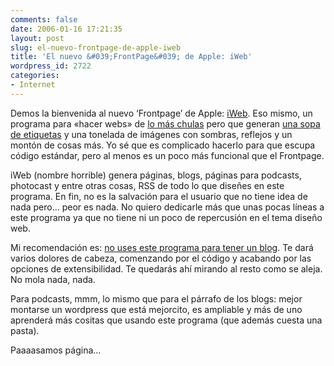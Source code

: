 ```yaml
---
comments: false
date: 2006-01-16 17:21:35
layout: post
slug: el-nuevo-frontpage-de-apple-iweb
title: 'El nuevo &#039;FrontPage&#039; de Apple: iWeb'
wordpress_id: 2722
categories:
- Internet
---
```


Demos la bienvenida al nuevo ‘Frontpage’ de Apple: [iWeb](http://www.apple.com/ilife/iweb/). Eso mismo, un programa para «hacer webs» de [lo más chulas](http://theubergeeks.net/iweb/Welcome.html) pero que generan [una sopa de etiquetas](http://businesslogs.com/technology/iwebgenerated_source_code_is_awful.php) y una tonelada de imágenes con sombras, reflejos y un montón de cosas más. Yo sé que es complicado hacerlo para que escupa código estándar, pero al menos es un poco más funcional que el Frontpage.





iWeb (nombre horrible) genera páginas, blogs, páginas para podcasts, photocast y entre otras cosas, RSS de todo lo que diseñes en este programa. En fin, no es la salvación para el usuario que no tiene idea de nada pero... peor es nada. No quiero dedicarle más que unas pocas líneas a este programa ya que no tiene ni un poco de repercusión en el tema diseño web.





Mi recomendación es: [no uses este programa para tener un blog](http://theubergeeks.net/iweb/Blog/Blog.html). Te dará varios dolores de cabeza, comenzando por el código y acabando por las opciones de extensibilidad. Te quedarás ahí mirando al resto como se aleja. No mola nada, nada.





Para podcasts, mmm, lo mismo que para el párrafo de los blogs: mejor montarse un wordpress que está mejorcito, es ampliable y más de uno aprenderá más cositas que usando este programa (que además cuesta una pasta).





Paaaasamos página...
